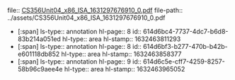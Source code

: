 file:: [CS356Unit04_x86_ISA_1631297676910_0.pdf](../assets/CS356Unit04_x86_ISA_1631297676910_0.pdf)
file-path:: ../assets/CS356Unit04_x86_ISA_1631297676910_0.pdf

- [:span]
  ls-type:: annotation
  hl-page:: 8
  id:: 614d6bc4-7737-4dc7-b6d8-83b214a051ed
  hl-type:: area
  hl-stamp:: 1632463811293
- [:span]
  ls-type:: annotation
  hl-page:: 8
  id:: 614d6bf3-b277-470b-b42b-e601118db852
  hl-type:: area
  hl-stamp:: 1632463858377
- [:span]
  ls-type:: annotation
  hl-page:: 9
  id:: 614d6c5e-cff7-4259-8257-58b96c9aee4e
  hl-type:: area
  hl-stamp:: 1632463965052